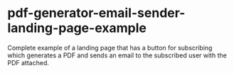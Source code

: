 # pdf-generator-email-sender-landing-page-example
Complete example of a landing page that has a button for subscribing which generates a PDF and sends an email to the subscribed user with the PDF attached.
